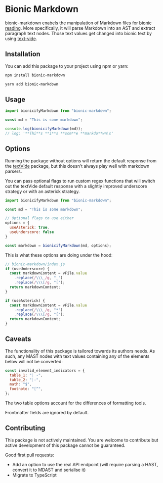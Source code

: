 # Bionic Markdown

bionic-markdown enabels the manipulation of Markdown files for [bionic reading](https://bionic-reading.com/). More specifically, it will parse Markdown into an AST and extract paragraph text nodes. Those text values get changed into bionic text by using [text-vide](https://github.com/Gumball12/text-vide).

## Installation

You can add this package to your project using npm or yarn:

```bash
npm install bionic-markdown
```

```bash
yarn add bionic-markdown
```

## Usage

```js
import bionicifyMarkdown from "bionic-markdown";

const md = "This is some markdown";

console.log(bionicifyMarkdown(md));
// log: '**Thi**s **i**s **som**e **markdo**wn\n'
```

## Options
Running the package without options will return the default response from the [textVide](https://www.npmjs.com/package/text-vide) package, but this doesn't always play well with markdown parsers. 

You can pass optional flags to run custom regex functions that will switch out the textVide default response with a slightly improved underscore strategy or with an asterick strategy. 
```js
import bionicifyMarkdown from "bionic-markdown";

const md = "This is some markdown";

// Optional flags to use either 
options = {
  useAsterick: true,
  useUnderscore: false
}

const markdown = bionicifyMarkdown(md, options);
```

This is what these options are doing under the hood:
```js
// bionic-markdown/index.js
if (useUnderscore) {
  const markdownContent = vFile.value
    .replace(/\\\_/g, "_")
    .replace(/\\\[/g, "[");
  return markdownContent;
}

if (useAsterick) {
  const markdownContent = vFile.value
    .replace(/\\\_/g, "*")
    .replace(/\\\[/g, "[");
  return markdownContent;
}
```

## Caveats

The functionality of this package is tailored towards its authors needs. As such, any MAST nodes with text values containing any of the elements below will not be converted:

```js
const invalid_element_indicators = {
  table_1: "| -",
  table_2: "|-",
  math: "$",
  footnote: "[^",
};
```

The two table options account for the differences of formatting tools.

Frontmatter fields are ignored by default.

## Contributing

This package is not actively maintained. You are welcome to contribute but active development of this package cannot be guaranteed.

Good first pull requests:

- Add an option to use the real API endpoint (will require parsing a HAST, convert it to MDAST and serialise it)
- Migrate to TypeScript
